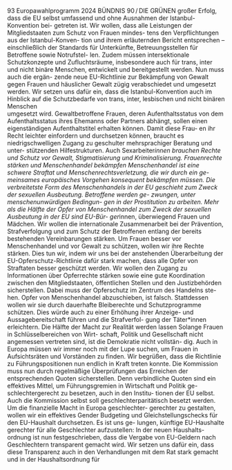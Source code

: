 93
Europawahlprogramm 2024
BÜNDNIS 90 / DIE GRÜNEN 
großer Erfolg, dass die EU selbst umfassend und 
ohne Ausnahmen der Istanbul-Konvention bei-
getreten ist. Wir wollen, dass alle Leistungen der 
Mitgliedstaaten zum Schutz von Frauen mindes-
tens den Verpflichtungen aus der Istanbul-Konven-
tion und ihrem erläuternden Bericht entsprechen 
– einschließlich der Standards für Unterkünfte, 
Betreuungsstellen für Betroffene sowie Notrufstel-
len. Zudem müssen intersektionale Schutzkonzepte 
und Zufluchtsräume, insbesondere auch für trans, 
inter und nicht binäre Menschen, entwickelt und 
bereitgestellt werden. Nun muss auch die ergän-
zende neue EU-Richtlinie zur Bekämpfung von 
Gewalt gegen Frauen und häuslicher Gewalt zügig 
verabschiedet und umgesetzt werden. Wir setzen 
uns dafür ein, dass die Istanbul-Konvention auch 
im Hinblick auf die Schutzbedarfe von trans, inter, 
lesbischen und nicht binären Menschen  
umgesetzt wird.
Gewaltbetroffene Frauen, deren Aufenthaltsstatus 
von dem Aufenthaltsstatus ihres Ehemanns oder 
Partners abhängt, sollen einen eigenständigen 
Aufenthaltstitel erhalten können. Damit diese Frau-
en ihr Recht leichter einfordern und durchsetzen 
können, braucht es niedrigschwelligen Zugang zu 
geschulter mehrsprachiger Beratung und unter-
stützenden Hilfestrukturen.
Auch Sexarbeiter*innen brauchen Rechte und Schutz 
vor Gewalt, Stigmatisierung und Kriminalisierung.
Frauenrechte stärken und 
Menschenhandel bekämpfen
Menschenhandel ist eine schwere Straftat und 
Menschenrechtsverletzung, die wir durch ein ge-
meinsames europäisches Vorgehen konsequent 
bekämpfen müssen. Die verbreitetste Form des 
Menschenhandels in der EU geschieht zum Zweck 
der sexuellen Ausbeutung. Betroffene werden ge-
zwungen, unter menschenunwürdigen Bedingun-
gen in der Prostitution zu arbeiten. Mehr als die 
Hälfte der Opfer von Menschenhandel zum Zweck 
der sexuellen Ausbeutung in der EU sind EU-Bür-
ger*innen, überwiegend Frauen und Mädchen.
Wir wollen die internationale Zusammenarbeit bei 
der Prävention, Strafverfolgung und zum Schutz 
der Betroffenen entlang der bereits bestehenden 
Vereinbarungen stärken. Um Frauen besser vor 
Menschenhandel und vor Gewalt zu schützen, 
wollen wir ihre Rechte stärken. Dies tun wir, indem 
wir uns bei der anstehenden Überarbeitung der 
EU-Opferschutz-Richtlinie dafür stark machen, dass 
alle Opfer von Straftaten besser geschützt werden. 
Wir wollen den Zugang zu Informationen über 
Opferrechte stärken sowie eine gute Koordination 
zwischen den Mitgliedstaaten, öffentlichen Stellen 
und den Justizbehörden sicherstellen. Dabei muss 
der Opferschutz im Zentrum des Handelns ste-
hen. Opfer von Menschenhandel abzuschieben, ist 
falsch. Stattdessen wollen wir sie durch dauerhafte 
Bleiberechte und Schutzprogramme schützen. Dies 
würde auch zu einer Erhöhung ihrer Anzeige- und 
Aussagebereitschaft führen und die Strafverfol-
gung der Täter*innen erleichtern.
Die Hälfte der Macht zur Realität 
werden lassen
Solange Frauen in Schlüsselbereichen von Wirt-
schaft, Politik und Gesellschaft nicht angemessen 
vertreten sind, ist die Demokratie nicht vollstän-
dig. Auch in Europa müssen wir immer noch mit 
der Lupe suchen, um Frauen in Aufsichtsräten 
und Vorständen zu finden. Wir begrüßen, dass die 
Richtlinie zu Führungspositionen nun endlich in 
Kraft treten konnte. Die Kommission muss nun 
durch regelmäßige Überprüfungen das Erreichen 
der entsprechenden Quoten sicherstellen. Denn 
verbindliche Quoten sind ein effektives Mittel, um 
Führungsgremien in Wirtschaft und Politik ge-
schlechtergerecht zu besetzen, auch in den Institu-
tionen der EU selbst. Auch die Kommission selbst 
soll geschlechterparitätisch besetzt werden.
Um die finanzielle Macht in Europa geschlechter-
gerechter zu gestalten, wollen wir ein effektives 
Gender Budgeting und Gleichstellungschecks 
für den EU-Haushalt durchsetzen. Es ist uns ge-
lungen, künftige EU-Haushalte gerechter für alle 
Geschlechter aufzustellen: In der neuen Haushalts-
ordnung ist nun festgeschrieben, dass die Vergabe 
von EU-Geldern nach Geschlechtern transparent 
gemacht wird. Wir setzen uns dafür ein, dass diese 
Transparenz auch in den Verhandlungen mit dem 
Rat stark gemacht und in der Haushaltsordnung für 
